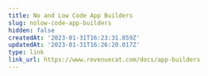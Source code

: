 ```yaml
---
title: No and Low Code App Builders
slug: nolow-code-app-builders
hidden: false
createdAt: '2023-01-31T16:23:31.859Z'
updatedAt: '2023-01-31T16:26:20.017Z'
type: link
link_url: https://www.revenuecat.com/docs/app-builders
---
```

